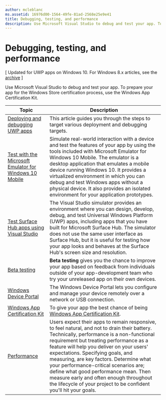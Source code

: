 ```yaml
---
author: mcleblanc
ms.assetid: 16976d00-1564-49fe-81ad-2568e25e9e41
title: Debugging, testing, and performance
description: Use Microsoft Visual Studio to debug and test your app. To prepare your app for the Windows Store certification process, use the Windows App Certification Kit.
---
```

# Debugging, testing, and performance

\[ Updated for UWP apps on Windows 10. For Windows 8.x articles, see the [archive](http://go.microsoft.com/fwlink/p/?linkid=619132) \]

Use Microsoft Visual Studio to debug and test your app. To prepare your app for the Windows Store certification process, use the Windows App Certification Kit.

| Topic | Description |
|-------|-------------|
| [Deploying and debugging UWP apps](deploying-and-debugging-uwp-apps.md) | This article guides you through the steps to target various deployment and debugging targets. |
| [Test with the Microsoft Emulator for Windows 10 Mobile](test-with-the-emulator.md) | Simulate real-world interaction with a device and test the features of your app by using the tools included with Microsoft Emulator for Windows 10 Mobile. The emulator is a desktop application that emulates a mobile device running Windows 10. It provides a virtualized environment in which you can debug and test Windows apps without a physical device. It also provides an isolated environment for your application prototypes. |
| [Test Surface Hub apps using Visual Studio](test-surface-hub-apps-using-visual-studio.md) | The Visual Studio simulator provides an environment where you can design, develop, debug, and test Universal Windows Platform (UWP) apps, including apps that you have built for Microsoft Surface Hub. The simulator does not use the same user interface as Surface Hub, but it is useful for testing how your app looks and behaves at the Surface Hub's screen size and resolution. |
| [Beta testing](beta-testing.md) | **Beta testing** gives you the chance to improve your app based on feedback from individuals outside of your app-development team who try your unreleased app on their own devices. |
| [Windows Device Portal](device-portal.md) | The Windows Device Portal lets you configure and manage your device remotely over a network or USB connection. |
| [Windows App Certification Kit](windows-app-certification-kit.md) | To give your app the best chance of being [Windows App Certification Kit](http://go.microsoft.com/fwlink/p/?LinkID=309666). |
| [Performance](performance-and-xaml-ui.md) | Users expect their apps to remain responsive, to feel natural, and not to drain their battery. Technically, performance is a non-functional requirement but treating performance as a feature will help you deliver on your users' expectations. Specifying goals, and measuring, are key factors. Determine what your performance-critical scenarios are; define what good performance mean. Then measure early and often enough throughout the lifecycle of your project to be confident you'll hit your goals. |



<!--HONumber=Jun16_HO3-->



